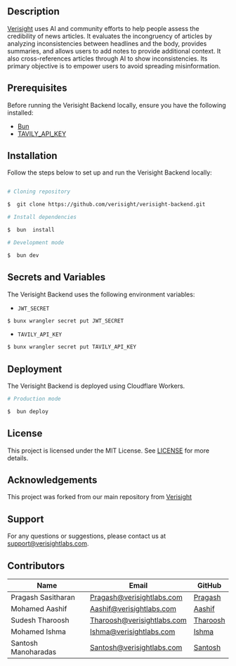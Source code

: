 ## Description

[Verisight](https://verisightlabs.com/) uses AI and community efforts to help people assess the credibility of news articles. It evaluates the incongruency of articles by analyzing inconsistencies between headlines and the body, provides summaries, and allows users to add notes to provide additional context. It also cross-references articles through AI to show inconsistencies. Its primary objective is to empower users to avoid spreading misinformation.

## Prerequisites

Before running the Verisight Backend locally, ensure you have the following installed:

- [Bun](https://bun.sh/docs/installation)
- [TAVILY_API_KEY](https://tavily.com/)

## Installation

Follow the steps below to set up and run the Verisight Backend locally:

```bash

# Cloning repository

$  git clone https://github.com/verisight/verisight-backend.git

# Install dependencies

$  bun  install

# Development mode

$  bun dev

```

## Secrets and Variables

The Verisight Backend uses the following environment variables:

- `JWT_SECRET`

```bash
$ bunx wrangler secret put JWT_SECRET
``` 

- `TAVILY_API_KEY`
```bash
$ bunx wrangler secret put TAVILY_API_KEY

```
## Deployment

The Verisight Backend is deployed using Cloudflare Workers.
    
```bash
# Production mode

$  bun deploy
```

## License

This project is licensed under the MIT License. See [LICENSE](https://github.com/aashif-m/verisight-cloudflare/blob/e15409971846e55bec3bef722a1ce0da76d7f1a4/LICENSE) for more details.

## Acknowledgements

This project was forked from our main repository from [Verisight](https://github.com/verisight)

## Support

For any questions or suggestions, please contact us at support@verisightlabs.com.

## Contributors

| Name                | Email                      | GitHub                                        |
| ------------------- | -------------------------- | --------------------------------------------- |
| Pragash Sasitharan  | Pragash@verisightlabs.com  | [Pragash](https://github.com/PPT1001)         |
| Mohamed Aashif      | Aashif@verisightlabs.com   | [Aashif](https://github.com/aashif-m)         |
| Sudesh Tharoosh     | Tharoosh@verisightlabs.com | [Tharoosh](https://github.com/SudeshTharoosh) |
| Mohamed Ishma       | Ishma@verisightlabs.com    | [Ishma](https://github.com/ishmaifan)         |
| Santosh Manoharadas | Santosh@verisightlabs.com  | [Santosh](https://github.com/MS1145)          |